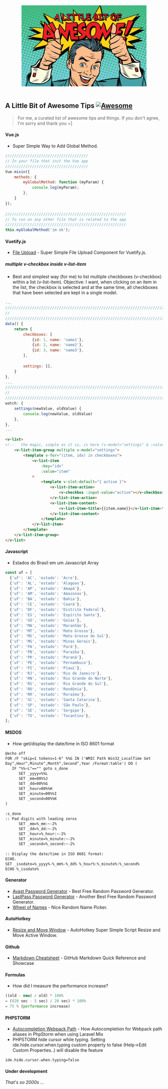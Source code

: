 <p align="center">
  <br>
  <img width="400" src="https://raw.githubusercontent.com/sINusBob/awesome-tips/master/Awesome-DL-002-620x400.jpg" alt="A Little Bit of Awesome Tips">
  <br>
  <br>
</p>

## A Little Bit of Awesome Tips [![Awesome](https://cdn.rawgit.com/sindresorhus/awesome/d7305f38d29fed78fa85652e3a63e154dd8e8829/media/badge.svg)](https://github.com/sINusBob/awesome-tips)

> For me, a curated list of awesome tips and things. If you don't agree, I'm sorry and thank you =]


#### Vue.js

- Super Simple Way to Add Global Method.
```javascript
/////////////////////////////////////
// In your file that init the Vue app
/////////////////////////////////////
Vue.mixin({
    methods: {
        myGlobalMethod: function (myParam) {
            console.log(myParam);
        },
    }
});

//////////////////////////////////////////////////////
// To run on any other file that is related to the app
//////////////////////////////////////////////////////
this.myGlobalMethod('im ok');
```


#### Vuetify.js

- [File Upload](https://github.com/sINusBob/super-simple-upload-file/) - Super Simple File Upload Component for Vuetify.js.

##### multiple v-checkbox inside v-list-item
- Best and simplest way (for me) to list multiple checkboxes (v-checkbox) within a list (v-list-item).
Objective: I want, when clicking on an item in the list, the checkbox is selected and at the same time, all checkboxes that have been selected are kept in a single model.
```javascript
...
////////////////////////////////////////////////////////////////////////
//
////////////////////////////////////////////////////////////////////////
data() {
    return {
        checkboxes: [
            {id: 1, name: 'name1'},
            {id: 2, name: 'name2'},
            {id: 3, name: 'name3'},
        ],

        settings: [],
    }
},
...
////////////////////////////////////////////////////////////////////////
//
////////////////////////////////////////////////////////////////////////
watch: {
    settings(newValue, oldValue) {
        console.log(newValue, oldValue)
    },
},
...
```

```html
<v-list>
<!--   the magic, simple as it is, is here (v-model="settings" & :value="item") -->
    <v-list-item-group multiple v-model="settings">
        <template v-for="(item, idx) in checkboxes">
            <v-list-item
                :key="idx"
                :value="item"
            >
                <template v-slot:default="{ active }">
                    <v-list-item-action>
                        <v-checkbox :input-value="active"></v-checkbox>
                    </v-list-item-action>
                    <v-list-item-content>
                        <v-list-item-title>{{item.name}}</v-list-item-title>
                    </v-list-item-content>
                </template>
            </v-list-item>
        </template>
    </v-list-item-group>
</v-list>
```

#### Javascript

- Estados do Brasil em um Javascript Array
```javascript
const uf = [
  {'uf': 'AC', 'estado': 'Acre'},
  {'uf': 'AL', 'estado': 'Alagoas'},
  {'uf': 'AP', 'estado': 'Amapá'},
  {'uf': 'AM', 'estado': 'Amazonas'},
  {'uf': 'BA', 'estado': 'Bahia'},
  {'uf': 'CE', 'estado': 'Ceará'},
  {'uf': 'DF', 'estado': 'Distrito Federal'},
  {'uf': 'ES', 'estado': 'Espírito Santo'},
  {'uf': 'GO', 'estado': 'Goías'},
  {'uf': 'MA', 'estado': 'Maranhão'},
  {'uf': 'MT', 'estado': 'Mato Grosso'},
  {'uf': 'MS', 'estado': 'Mato Grosso do Sul'},
  {'uf': 'MG', 'estado': 'Minas Gerais'},
  {'uf': 'PA', 'estado': 'Pará'},
  {'uf': 'PB', 'estado': 'Paraíba'},
  {'uf': 'PR', 'estado': 'Paraná'},
  {'uf': 'PE', 'estado': 'Pernambuco'},
  {'uf': 'PI', 'estado': 'Piauí'},
  {'uf': 'RJ', 'estado': 'Rio de Janeiro'},
  {'uf': 'RN', 'estado': 'Rio Grande do Norte'},
  {'uf': 'RS', 'estado': 'Rio Grande do Sul'},
  {'uf': 'RO', 'estado': 'Rondônia'},
  {'uf': 'RR', 'estado': 'Roraíma'},
  {'uf': 'SC', 'estado': 'Santa Catarina'},
  {'uf': 'SP', 'estado': 'São Paulo'},
  {'uf': 'SE', 'estado': 'Sergipe'},
  {'uf': 'TO', 'estado': 'Tocantins'},
];
```


#### MSDOS

- How get/display the date/time in ISO 8601 format
```
@echo off
FOR /F "skip=1 tokens=1-6" %%G IN ('WMIC Path Win32_LocalTime Get Day^,Hour^,Minute^,Month^,Second^,Year /Format:table') DO (
   IF "%%~L"=="" goto s_done
      SET _yyyy=%%L
      SET _mm=00%%J
      SET _dd=00%%G
      SET _hour=00%%H
      SET _minute=00%%I
      SET _second=00%%K
)

:s_done
:: Pad digits with leading zeros
      SET _mm=%_mm:~-2%
      SET _dd=%_dd:~-2%
      SET _hour=%_hour:~-2%
      SET _minute=%_minute:~-2%
      SET _second=%_second:~-2%

:: Display the date/time in ISO 8601 format:
ECHO.
SET _isodate=%_yyyy%-%_mm%-%_dd% %_hour%:%_minute%:%_second%
ECHO %_isodate%
```


#### Generator

 - [Avast Password Generator](https://www.avast.com/random-password-generator) - Best Free Random Password Generator.
 - [LastPass Password Generator](https://www.lastpass.com/pt/password-generator) - Another Best Free Random Password Generator.
 - [Wheel of Names](https://wheelofnames.com) - Nice Random Name Picker.


#### AutoHotkey

- [Resize and Move Window](https://github.com/sINusBob/https://github.com/sINusBob/AutoHotkey-Super-Simple-Script-Resize-and-Move-Active-Window) - AutoHotkey Super Simple Script Resize and Move Active Window.





#### Github

- [Markdown Cheatsheet](https://github.com/adam-p/markdown-here/wiki/Markdown-Cheatsheet) - GitHub Markdown Quick Reference and Showcase


#### Formulas

- How did I measure the performance increase?
```javascript
((old - new) / old) * 100%
= ((20 sec - 5 sec) / 20 sec) * 100%
= 75 % (performance increase) 
```

#### PHPSTORM

- [Autocompletion Webpack Path](https://stefanbauer.me/tips-and-tricks/autocompletion-for-webpack-path-aliases-in-phpstorm-when-using-laravel-mix) - How Autocompletion for Webpack path aliases in PhpStorm when using Laravel Mix
- PHPSTORM hide cursor while typing. Setting ide.hide.cursor.when.typing custom property to false (Help->Edit Custom Properties..) will disable the feature
```
ide.hide.cursor.when.typing=false
```


#### Under development

*That's so 2000s ...*

